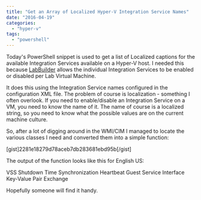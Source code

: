 ```yaml
---
title: "Get an Array of Localized Hyper-V Integration Service Names"
date: "2016-04-19"
categories: 
  - "hyper-v"
tags: 
  - "powershell"
---
```


Today's PowerShell snippet is used to get a list of Localized captions for the available Integration Services available on a Hyper-V host. I needed this because [LabBuilder](https://github.com/PlagueHO/LabBuilder) allows the individual Integration Services to be enabled or disabled per Lab Virtual Machine.

It does this using the Integration Service names configured in the configuration XML file. The problem of course is localization - something I often overlook. If you need to enable/disable an Integration Service on a VM, you need to know the name of it. The name of course is a localized string, so you need to know what the possible values are on the current machine culture.

So, after a lot of digging around in the WMI/CIM I managed to locate the various classes I need and converted them into a simple function:

\[gist\]2281e18279d78aceb7db283681ebd95b\[/gist\]

The output of the function looks like this for English US:

VSS
Shutdown
Time Synchronization
Heartbeat
Guest Service Interface
Key-Value Pair Exchange

Hopefully someone will find it handy.
